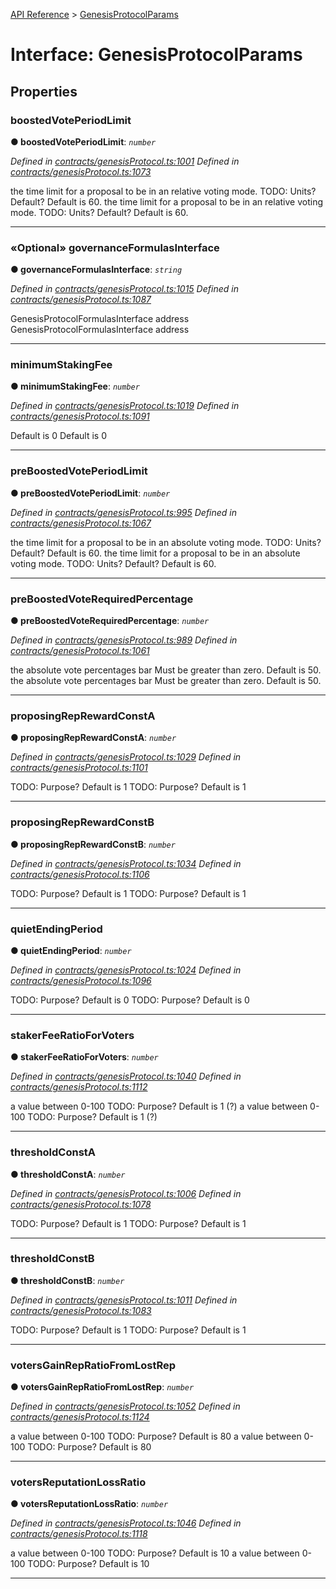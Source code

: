[API Reference](../README.md) > [GenesisProtocolParams](../interfaces/GenesisProtocolParams.md)



# Interface: GenesisProtocolParams


## Properties
<a id="boostedVotePeriodLimit"></a>

###  boostedVotePeriodLimit

**●  boostedVotePeriodLimit**:  *`number`* 

*Defined in [contracts/genesisProtocol.ts:1001](https://github.com/daostack/arc.js/blob/caacbb2/lib/contracts/genesisProtocol.ts#L1001)*
*Defined in [contracts/genesisProtocol.ts:1073](https://github.com/daostack/arc.js/blob/caacbb2/lib/contracts/genesisProtocol.ts#L1073)*



the time limit for a proposal to be in an relative voting mode. TODO: Units? Default? Default is 60. the time limit for a proposal to be in an relative voting mode. TODO: Units? Default? Default is 60.




___

<a id="governanceFormulasInterface"></a>

### «Optional» governanceFormulasInterface

**●  governanceFormulasInterface**:  *`string`* 

*Defined in [contracts/genesisProtocol.ts:1015](https://github.com/daostack/arc.js/blob/caacbb2/lib/contracts/genesisProtocol.ts#L1015)*
*Defined in [contracts/genesisProtocol.ts:1087](https://github.com/daostack/arc.js/blob/caacbb2/lib/contracts/genesisProtocol.ts#L1087)*



GenesisProtocolFormulasInterface address GenesisProtocolFormulasInterface address




___

<a id="minimumStakingFee"></a>

###  minimumStakingFee

**●  minimumStakingFee**:  *`number`* 

*Defined in [contracts/genesisProtocol.ts:1019](https://github.com/daostack/arc.js/blob/caacbb2/lib/contracts/genesisProtocol.ts#L1019)*
*Defined in [contracts/genesisProtocol.ts:1091](https://github.com/daostack/arc.js/blob/caacbb2/lib/contracts/genesisProtocol.ts#L1091)*



Default is 0 Default is 0




___

<a id="preBoostedVotePeriodLimit"></a>

###  preBoostedVotePeriodLimit

**●  preBoostedVotePeriodLimit**:  *`number`* 

*Defined in [contracts/genesisProtocol.ts:995](https://github.com/daostack/arc.js/blob/caacbb2/lib/contracts/genesisProtocol.ts#L995)*
*Defined in [contracts/genesisProtocol.ts:1067](https://github.com/daostack/arc.js/blob/caacbb2/lib/contracts/genesisProtocol.ts#L1067)*



the time limit for a proposal to be in an absolute voting mode. TODO: Units? Default? Default is 60. the time limit for a proposal to be in an absolute voting mode. TODO: Units? Default? Default is 60.




___

<a id="preBoostedVoteRequiredPercentage"></a>

###  preBoostedVoteRequiredPercentage

**●  preBoostedVoteRequiredPercentage**:  *`number`* 

*Defined in [contracts/genesisProtocol.ts:989](https://github.com/daostack/arc.js/blob/caacbb2/lib/contracts/genesisProtocol.ts#L989)*
*Defined in [contracts/genesisProtocol.ts:1061](https://github.com/daostack/arc.js/blob/caacbb2/lib/contracts/genesisProtocol.ts#L1061)*



the absolute vote percentages bar Must be greater than zero. Default is 50. the absolute vote percentages bar Must be greater than zero. Default is 50.




___

<a id="proposingRepRewardConstA"></a>

###  proposingRepRewardConstA

**●  proposingRepRewardConstA**:  *`number`* 

*Defined in [contracts/genesisProtocol.ts:1029](https://github.com/daostack/arc.js/blob/caacbb2/lib/contracts/genesisProtocol.ts#L1029)*
*Defined in [contracts/genesisProtocol.ts:1101](https://github.com/daostack/arc.js/blob/caacbb2/lib/contracts/genesisProtocol.ts#L1101)*



TODO: Purpose? Default is 1 TODO: Purpose? Default is 1




___

<a id="proposingRepRewardConstB"></a>

###  proposingRepRewardConstB

**●  proposingRepRewardConstB**:  *`number`* 

*Defined in [contracts/genesisProtocol.ts:1034](https://github.com/daostack/arc.js/blob/caacbb2/lib/contracts/genesisProtocol.ts#L1034)*
*Defined in [contracts/genesisProtocol.ts:1106](https://github.com/daostack/arc.js/blob/caacbb2/lib/contracts/genesisProtocol.ts#L1106)*



TODO: Purpose? Default is 1 TODO: Purpose? Default is 1




___

<a id="quietEndingPeriod"></a>

###  quietEndingPeriod

**●  quietEndingPeriod**:  *`number`* 

*Defined in [contracts/genesisProtocol.ts:1024](https://github.com/daostack/arc.js/blob/caacbb2/lib/contracts/genesisProtocol.ts#L1024)*
*Defined in [contracts/genesisProtocol.ts:1096](https://github.com/daostack/arc.js/blob/caacbb2/lib/contracts/genesisProtocol.ts#L1096)*



TODO: Purpose? Default is 0 TODO: Purpose? Default is 0




___

<a id="stakerFeeRatioForVoters"></a>

###  stakerFeeRatioForVoters

**●  stakerFeeRatioForVoters**:  *`number`* 

*Defined in [contracts/genesisProtocol.ts:1040](https://github.com/daostack/arc.js/blob/caacbb2/lib/contracts/genesisProtocol.ts#L1040)*
*Defined in [contracts/genesisProtocol.ts:1112](https://github.com/daostack/arc.js/blob/caacbb2/lib/contracts/genesisProtocol.ts#L1112)*



a value between 0-100 TODO: Purpose? Default is 1 (?) a value between 0-100 TODO: Purpose? Default is 1 (?)




___

<a id="thresholdConstA"></a>

###  thresholdConstA

**●  thresholdConstA**:  *`number`* 

*Defined in [contracts/genesisProtocol.ts:1006](https://github.com/daostack/arc.js/blob/caacbb2/lib/contracts/genesisProtocol.ts#L1006)*
*Defined in [contracts/genesisProtocol.ts:1078](https://github.com/daostack/arc.js/blob/caacbb2/lib/contracts/genesisProtocol.ts#L1078)*



TODO: Purpose? Default is 1 TODO: Purpose? Default is 1




___

<a id="thresholdConstB"></a>

###  thresholdConstB

**●  thresholdConstB**:  *`number`* 

*Defined in [contracts/genesisProtocol.ts:1011](https://github.com/daostack/arc.js/blob/caacbb2/lib/contracts/genesisProtocol.ts#L1011)*
*Defined in [contracts/genesisProtocol.ts:1083](https://github.com/daostack/arc.js/blob/caacbb2/lib/contracts/genesisProtocol.ts#L1083)*



TODO: Purpose? Default is 1 TODO: Purpose? Default is 1




___

<a id="votersGainRepRatioFromLostRep"></a>

###  votersGainRepRatioFromLostRep

**●  votersGainRepRatioFromLostRep**:  *`number`* 

*Defined in [contracts/genesisProtocol.ts:1052](https://github.com/daostack/arc.js/blob/caacbb2/lib/contracts/genesisProtocol.ts#L1052)*
*Defined in [contracts/genesisProtocol.ts:1124](https://github.com/daostack/arc.js/blob/caacbb2/lib/contracts/genesisProtocol.ts#L1124)*



a value between 0-100 TODO: Purpose? Default is 80 a value between 0-100 TODO: Purpose? Default is 80




___

<a id="votersReputationLossRatio"></a>

###  votersReputationLossRatio

**●  votersReputationLossRatio**:  *`number`* 

*Defined in [contracts/genesisProtocol.ts:1046](https://github.com/daostack/arc.js/blob/caacbb2/lib/contracts/genesisProtocol.ts#L1046)*
*Defined in [contracts/genesisProtocol.ts:1118](https://github.com/daostack/arc.js/blob/caacbb2/lib/contracts/genesisProtocol.ts#L1118)*



a value between 0-100 TODO: Purpose? Default is 10 a value between 0-100 TODO: Purpose? Default is 10




___


